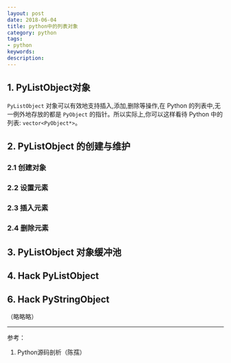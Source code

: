```yaml
---
layout: post
date: 2018-06-04
title: python中的列表对象
category: python
tags: 
- python
keywords:
description:
---
```


## 1. PyListObject对象
`PyListObject` 对象可以有效地支持插入,添加,删除等操作,在 Python 的列表中,无一例外地存放的都是 `PyObject` 的指针。所以实际上,你可以这样看待 Python 中的列表: `vector<PyObject*>`。

## 2. PyListObject 的创建与维护


### 2.1 创建对象

### 2.2 设置元素

### 2.3 插入元素

### 2.4 删除元素

## 3. PyListObject 对象缓冲池

## 4. Hack PyListObject




<!-- more -->


## 6. Hack PyStringObject
（略略略）

* * *
参考：
1. Python源码剖析（陈孺）
